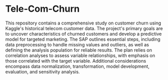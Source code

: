 # Tele-Com-Churn

This repository contains a comprehensive study on customer churn using Kaggle's historical telecom customer data. The project's primary goals are to uncover characteristics of churned customers and develop a predictive model for targeted marketing. The SAP outlines essential steps, including data preprocessing to handle missing values and outliers, as well as defining the analysis population for reliable results. The plan relies on correlation analyses to assess variable relationships, with emphasis on those correlated with the target variable. Additional considerations encompass data normalization, transformation, model development, evaluation, and sensitivity analysis. 

